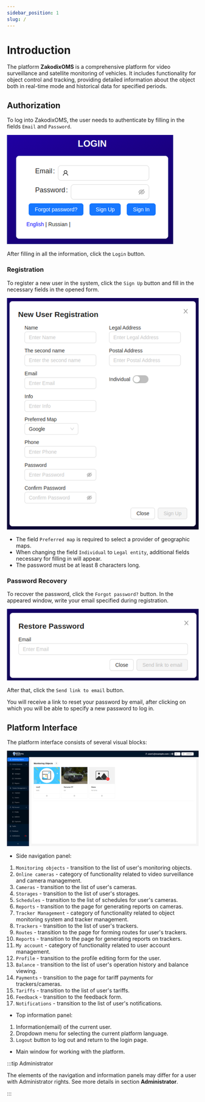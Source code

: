 ```yaml
---
sidebar_position: 1
slug: /
---
```

# Introduction

The platform **ZakodixOMS** is a comprehensive platform for video surveillance and satellite monitoring of vehicles. It includes functionality for object control and tracking, providing detailed information about the object both in real-time mode and historical data for specified periods.

## Authorization

To log into ZakodixOMS, the user needs to authenticate by filling in the fields `Email` and `Password`.

![](./imgs/login-en.png)

After filling in all the information, click the `Login` button.

### Registration

To register a new user in the system, click the `Sign Up` button and fill in the necessary fields in the opened form.

![](./imgs/regModal-en.png)

- The field `Preferred map` is required to select a provider of geographic maps.
- When changing the field `Individual` to `Legal entity`, additional fields necessary for filling in will appear.
- The password must be at least 8 characters long.

### Password Recovery

To recover the password, click the `Forgot password?` button. In the appeared window, write your email specified during registration.

![](./imgs/restorePassModal-en.png)

After that, click the `Send link to email` button.

You will receive a link to reset your password by email, after clicking on which you will be able to specify a new password to log in.

## Platform Interface

The platform interface consists of several visual blocks:

![](./imgs/interface-en.png)

- Side navigation panel:
1. `Monitoring objects` - transition to the list of user's monitoring objects.
2. `Online cameras` - category of functionality related to video surveillance and camera management.
3. `Cameras` - transition to the list of user's cameras.
4. `Storages` - transition to the list of user's storages.
5. `Schedules` - transition to the list of schedules for user's cameras.
6. `Reports` - transition to the page for generating reports on cameras.
7. `Tracker Management` - category of functionality related to object monitoring system and tracker management.
8. `Trackers` - transition to the list of user's trackers.
9. `Routes` - transition to the page for forming routes for user's trackers.
10. `Reports` - transition to the page for generating reports on trackers.
11. `My account` - category of functionality related to user account management.
12. `Profile` - transition to the profile editing form for the user.
13. `Balance` - transition to the list of user's operation history and balance viewing.
14. `Payments` - transition to the page for tariff payments for trackers/cameras.
15. `Tariffs` - transition to the list of user's tariffs.
16. `Feedback` - transition to the feedback form.
17. `Notifications` - transition to the list of user's notifications.

- Top information panel:
1. Information(email) of the current user.
2. Dropdown menu for selecting the current platform language.
3. `Logout` button to log out and return to the login page.

- Main window for working with the platform.

:::tip Administrator

The elements of the navigation and information panels may differ for a user with Administrator rights. See more details in section **Administrator**.

:::
